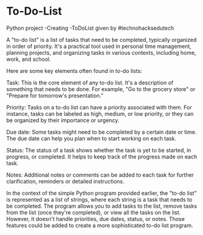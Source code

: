 # To-Do-List
Python project -Creating -ToDoList given by #technohacksedutech

A "to-do list" is a list of tasks that need to be completed, typically organized in order of priority. It's a practical tool used in personal time management, planning projects, and organizing tasks in various contexts, including home, work, and school.

Here are some key elements often found in to-do lists:

Task: This is the core element of any to-do list. It's a description of something that needs to be done. For example, "Go to the grocery store" or "Prepare for tomorrow's presentation."

Priority: Tasks on a to-do list can have a priority associated with them. For instance, tasks can be labeled as high, medium, or low priority, or they can be organized by their importance or urgency.

Due date: Some tasks might need to be completed by a certain date or time. The due date can help you plan when to start working on each task.

Status: The status of a task shows whether the task is yet to be started, in progress, or completed. It helps to keep track of the progress made on each task.

Notes: Additional notes or comments can be added to each task for further clarification, reminders or detailed instructions.

In the context of the simple Python program provided earlier, the "to-do list" is represented as a list of strings, where each string is a task that needs to be completed. The program allows you to add tasks to the list, remove tasks from the list (once they're completed), or view all the tasks on the list. However, it doesn't handle priorities, due dates, status, or notes. Those features could be added to create a more sophisticated to-do list program.





